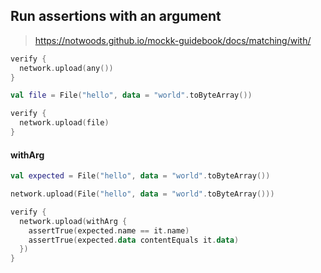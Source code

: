 

## Run assertions with an argument


> https://notwoods.github.io/mockk-guidebook/docs/matching/with/

```kotlin
verify {
  network.upload(any())
}
```

```kotlin
val file = File("hello", data = "world".toByteArray())

verify {
  network.upload(file)
}
```


#### withArg

```kotlin
val expected = File("hello", data = "world".toByteArray())

network.upload(File("hello", data = "world".toByteArray()))

verify {
  network.upload(withArg {
    assertTrue(expected.name == it.name)
    assertTrue(expected.data contentEquals it.data)
  })
}
```

<!--stackedit_data:
eyJoaXN0b3J5IjpbMTYyMDMzOTY2MywxMzU2OTA1Njk1XX0=
-->
